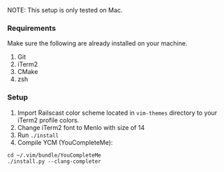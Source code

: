 NOTE: This setup is only tested on Mac.

### Requirements
Make sure the following are already installed on your machine.
1. Git
2. iTerm2
3. CMake
4. zsh

### Setup
1. Import Railscast color scheme located in `vim-themes` directory to your iTerm2 profile colors.
2. Change iTerm2 font to Menlo with size of 14
3. Run `./install`
4. Compile YCM (YouCompleteMe):


```
cd ~/.vim/bundle/YouCompleteMe
./install.py --clang-completer
```

